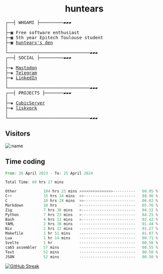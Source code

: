 <h1 align="center">
huntears
</h1>
<!-- <p align="center">
<img src=https://huntears.com/img/pfp.webp width=30%/>
</p>
<style>
img {
    border-radius: 50%;
}
</style> -->
<pre>
┌──┤ WHOAMI ├─────────▰▰▰
│
├─▣ Free software enthusiast
├─▣ 5th year Epitech Toulouse student
├─▣ <a href="https://huntears.com/">huntears's den</a>
│
└───────────────────────────────▰▰▰
┌──┤ SOCIAL ├─────────▰▰▰
│
├─◈ <a href="https://fosstodon.org/@huntears">Mastodon</a>
├─◈ <a href="https://t.me/huntears">Telegram</a>
├─◈ <a href="https://www.linkedin.com/in/alexandre-flion">LinkedIn</a>
│
└───────────────────────────────▰▰▰
┌──┤ PROJECTS ├───────▰▰▰
│
├─◈ <a href="https://github.com/CubicMC/cubic-server">CubicServer</a>
├─◈ <a href="https://github.com/Epitech/B-AIA-500_liskvork">liskvork</a>
│
└───────────────────────────────▰▰▰
</pre>

## Visitors

![:name](https://count.getloli.com/get/@huntears?theme=rule34)

## Time coding

<!--START_SECTION:wakatime-->

```rust
From: 26 April 2023 - To: 25 April 2024

Total Time: 69 hrs 27 mins

Other            104 hrs 23 mins >>>>>>>>>>>>>>>----------   60.05 %
C++              15 hrs 34 mins  >>-----------------------   08.96 %
C                10 hrs 28 mins  >>-----------------------   06.02 %
Markdown         10 hrs          >------------------------   05.76 %
Zig              7 hrs 30 mins   >------------------------   04.32 %
Python           7 hrs 23 mins   >------------------------   04.25 %
Bash             4 hrs 12 mins   >------------------------   02.42 %
YAML             2 hrs 30 mins   -------------------------   01.44 %
Nix              2 hrs 12 mins   -------------------------   01.27 %
Makefile         1 hr 51 mins    -------------------------   01.07 %
Lua              1 hr 14 mins    -------------------------   00.71 %
Svelte           1 hr            -------------------------   00.58 %
ca65 assembler   57 mins         -------------------------   00.55 %
Text             52 mins         -------------------------   00.50 %
JSON             52 mins         -------------------------   00.50 %
```

<!--END_SECTION:wakatime-->

[![GitHub Streak](https://streak-stats.demolab.com?user=huntears)](https://git.io/streak-stats)
